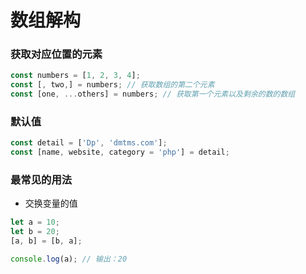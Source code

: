 # 数组解构
### 获取对应位置的元素
```js
const numbers = [1, 2, 3, 4];
const [, two,] = numbers; // 获取数组的第二个元素
const [one, ...others] = numbers; // 获取第一个元素以及剩余的数的数组
```
### 默认值
```js
const detail = ['Dp', 'dmtms.com'];
const [name, website, category = 'php'] = detail;
```

### 最常见的用法
* 交换变量的值
```js
let a = 10;
let b = 20;
[a, b] = [b, a];

console.log(a); // 输出：20
```